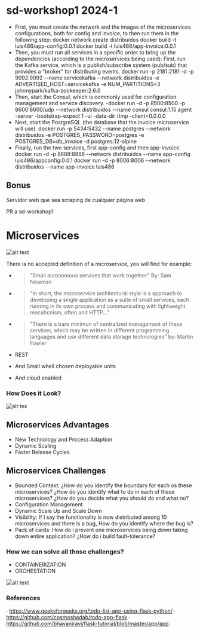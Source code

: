 
# sd-workshop1 2024-1

- First, you must create the network and the images of the microservices configurations, both for config and invoice, to then run them in the following step:
	docker network create distribuidos 
	docker build -t luis486/app-config:0.0.1 
	docker build -t luis486/app-invoice:0.0.1
- Then, you must run all services in a specific order to bring up the dependencies (according to the microservices being used):
        First, run the Kafka service, which is a publish/subscribe system (pub/sub) that provides a "broker" for distributing events.
  	docker run -p 2181:2181 -d -p 9092:9092 --name servicekafka --network distribuidos -e ADVERTISED_HOST=servicekafka -e NUM_PARTITIONS=3 johnnypark/kafka-zookeeper:2.6.0 
- Then, start the Consul, which is commonly used for configuration management and service discovery.
	-docker run -d -p 8500:8500 -p 8600:8600/udp --network distribuidos --name consul consul:1.15 agent -server -bootstrap-expect 1 -ui -data-dir /tmp -client=0.0.0.0 
- Next, start the PostgreSQL (the database that the invoice microservice will use).
	docker run -p 5434:5432 --name postgres --network distribuidos -e POSTGRES_PASSWORD=postgres -e POSTGRES_DB=db_invoice -d postgres:12-alpine 
- Finally, run the two services, first app-config and then app-invoice.
	docker run -d -p 8888:8888 --network distribuidos --name app-config luis486/appconfig:0.0.1 
	docker run -d -p 8006:8006 --network distribuidos --name app-invoice luis486
  

## Bonus
Servidor web que sea scraping de cualquier página web

PR a sd-workshop1
# Microservices

![alt text](https://i.ibb.co/3cQdDny/microservices.png)

There is no accepted definition of a microservice, you will find for example:
- > "Small autonomous services that work together" By: Sam Newman  
- > "In short, the microservice architectural style is a approach to developing a single application as a suite  of small services, each running in its own process and communicating with lightweight mecahcnism, often and HTTP..."  
- > "There is a bare minimun of centralized management of these services, which may be written in different programming languages and use different data storage technologies" by: Martin Fowler  

- REST
- And Small whell chosen deployable units
- And cloud enabled

### How Does it Look?

![alt tex](https://i.ibb.co/CWvrFry/microservices2.png)

## Microservices Advantages

- New Technology and Process Adaption
- Dynamic Scaling
- Faster Release Cycles

## Microservices Challenges

- Bounded Context:  ¿How do you identify the boundary for each os these microservices?  ¿How do you identify what to do in each of these microservices?  ¿How do you decide what you should do and what no?
- Configuration Management
- Dynamic Scale Up and Scale Down
- Visibility: If I say the functionality is now distributed among 10 microservices and there is a bug, How do you identify where the bug is?  
- Pack of cards: How do i prevent one microservices being down taking down entire application? ¿How do i build fault-tolerance?

### How we can solve all those challenges?

- CONTAINERIZATION
- ORCHESTATION

![alt text](https://i.ibb.co/8mbbpJ2/microservices3.png)

### References
· https://www.geeksforgeeks.org/todo-list-app-using-flask-python/
· https://github.com/cosmoshadab/todo-app-flask
· https://github.com/bhavaniravi/flask-tutorial/blob/master/app/app.

